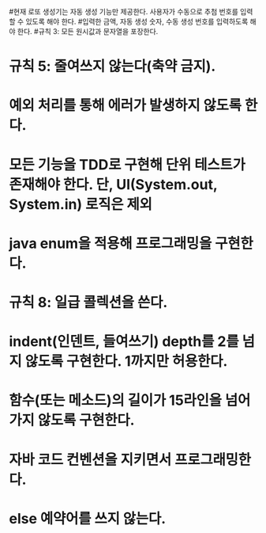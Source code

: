 #현재 로또 생성기는 자동 생성 기능만 제공한다. 사용자가 수동으로 추첨 번호를 입력할 수 있도록 해야 한다.
 #입력한 금액, 자동 생성 숫자, 수동 생성 번호를 입력하도록 해야 한다.
 #규칙 3: 모든 원시값과 문자열을 포장한다.
 # 규칙 5: 줄여쓰지 않는다(축약 금지).
 # 예외 처리를 통해 에러가 발생하지 않도록 한다.
 # 모든 기능을 TDD로 구현해 단위 테스트가 존재해야 한다. 단, UI(System.out, System.in) 로직은 제외
 # java enum을 적용해 프로그래밍을 구현한다.
 # 규칙 8: 일급 콜렉션을 쓴다.
 # indent(인덴트, 들여쓰기) depth를 2를 넘지 않도록 구현한다. 1까지만 허용한다.
 # 함수(또는 메소드)의 길이가 15라인을 넘어가지 않도록 구현한다.
 # 자바 코드 컨벤션을 지키면서 프로그래밍한다.
 # else 예약어를 쓰지 않는다.